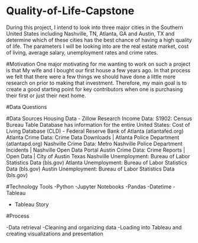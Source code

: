 # Quality-of-Life-Capstone
During this project, I intend to look into three major cities in the Southern United States including Nashville, TN, Atlanta, GA and Austin, TX and determine which of these cities has the best chance of having a high quality of life. The parameters I will be looking into are the real estate market, cost of living, average salary, unemployment rates and crime rates.

#Motivation
One major motivating for me wanting to work on such a project is that My wife and I bought our first house a few years ago. In that process we felt that there were a few things we should have done a little more research on prior to making that investment. Therefore, my main goal is to create a good starting point for key contributors when one is purchasing their first or just their next home.

#Data Questions






#Data Sources
Housing Data - Zillow Research
Income Data: S1902: Census Bureau Table
Database has information for the entire United States:  Cost of Living Database (CLD) - Federal Reserve Bank of Atlanta (atlantafed.org)
Atlanta Crime Data: Crime Data Downloads | Atlanta Police Department (atlantapd.org)
Nashville Crime Data: Metro Nashville Police Department Incidents | Nashville Open Data Portal
Austin Crime Data: Crime Reports | Open Data | City of Austin Texas
Nashville Unemployment: Bureau of Labor Statistics Data (bls.gov)
Atlanta Unemployment: Bureau of Labor Statistics Data (bls.gov)
Austin Unemployment: Bureau of Labor Statistics Data (bls.gov)

#Technology Tools
-Python
   -Jupyter Notebooks
   -Pandas
   -Datetime
-Tableau
   - Tableau Story

#Process

-Data retrieval
-Cleaning and organizing data
-Loading into Tableau and creating visualizations and presentation
